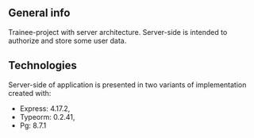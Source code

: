 ## General info

Trainee-project with server architecture. Server-side is intended to authorize and store some user data.

## Technologies

Server-side of application is presented in two variants of implementation created with:

- Express: 4.17.2,
- Typeorm: 0.2.41,
- Pg: 8.7.1

